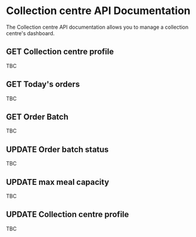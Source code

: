 # Collection centre API Documentation

The Collection centre API documentation allows you to manage a collection centre's dashboard.

## GET Collection centre profile

TBC

## GET Today's orders

TBC

## GET Order Batch

TBC

## UPDATE Order batch status

TBC

## UPDATE max meal capacity

TBC

## UPDATE Collection centre profile

TBC
